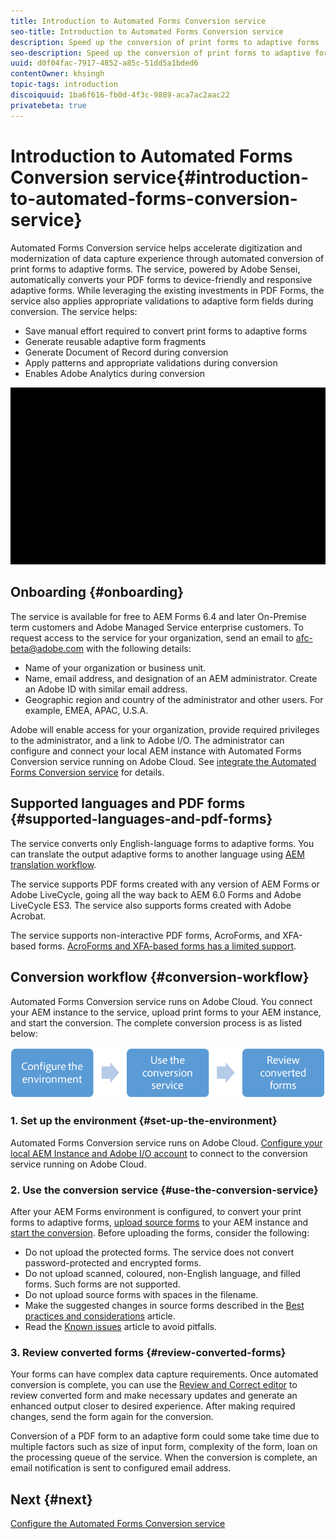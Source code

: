 ```yaml
---
title: Introduction to Automated Forms Conversion service
seo-title: Introduction to Automated Forms Conversion service
description: Speed up the conversion of print forms to adaptive forms 
seo-description: Speed up the conversion of print forms to adaptive forms
uuid: d0f04fac-7917-4852-a85c-51dd5a1bded6
contentOwner: khsingh
topic-tags: introduction
discoiquuid: 1ba6f616-fb0d-4f3c-9889-aca7ac2aac22
privatebeta: true
---
```


# Introduction to Automated Forms Conversion service{#introduction-to-automated-forms-conversion-service}

Automated Forms Conversion service helps accelerate digitization and modernization of data capture experience through automated conversion of print forms to adaptive forms. The service, powered by Adobe Sensei, automatically converts your PDF forms to device-friendly and responsive adaptive forms. While leveraging the existing investments in PDF Forms, the service also applies appropriate validations to adaptive form fields during conversion. The service helps:

* Save manual effort required to convert print forms to adaptive forms
* Generate reusable adaptive form fragments
* Generate Document of Record during conversion
* Apply patterns and appropriate validations during conversion
* Enables Adobe Analytics during conversion

<!--
Comment Type: annotation
Last Modified By: asgupta
Last Modified Date: 2018-11-21T07:45:55.878-0500
Can a visual help better? Lots of bullet points to read for an overview. Or reduce word count. One way is to not write full sentences.
-->

<!--
Comment Type: annotation
Last Modified By: asgupta
Last Modified Date: 2018-11-21T07:45:19.346-0500
effort not labour. Also, labor not labour.
-->

![It is simple. You just provide us the source forms and leave everything to us. We will provide you beautiful adaptive forms. Of course, you will tinker with the output to your satisfaction. ](assets/introduction.gif)

## Onboarding {#onboarding}

<!--
Comment Type: annotation
Last Modified By: asgupta
Last Modified Date: 2018-11-21T07:11:53.395-0500
Sounds like it should come before workflow. If it must come after w/f then elaborate in title what is being overboarded. Gerund.
-->

The service is available for free to AEM Forms 6.4 and later On-Premise term customers and Adobe Managed Service enterprise customers. To request access to the service for your organization, send an email to [afc-beta@adobe.com](mailto:afc-beta@adobe.com) with the following details:

* Name of your organization or business unit.  
* Name, email address, and designation of an AEM administrator. Create an Adobe ID with similar email address.  
* Geographic region and country of the administrator and other users. For example, EMEA, APAC, U.S.A.

Adobe will enable access for your organization, provide required privileges to the administrator, and a link to Adobe I/O. The administrator can configure and connect your local AEM instance with Automated Forms Conversion service running on Adobe Cloud. See [integrate the Automated Forms Conversion service](configure-the-automated-forms-conversion-service.md) for details.

<!--
Comment Type: annotation
Last Modified By: asgupta
Last Modified Date: 2018-11-21T07:05:29.754-0500
Branding. Adobe I/O
-->

<!--
Comment Type: annotation
Last Modified By: asgupta
Last Modified Date: 2018-11-21T07:56:03.973-0500
Froms?!
-->

## Supported languages and PDF forms {#supported-languages-and-pdf-forms}

<!--
Comment Type: annotation
Last Modified By: asgupta
Last Modified Date: 2018-11-21T07:11:38.823-0500
title case.
-->

<!--
Comment Type: annotation
Last Modified By: khsingh
Last Modified Date: 2018-11-21T09:33:33.003-0500

-->

The service converts only English-language forms to adaptive forms. You can translate the output adaptive forms to another language using [AEM translation workflow](https://helpx.adobe.com/experience-manager/6-5/forms/using/using-aem-translation-workflow-to-localize-adaptive-forms.html).

The service supports PDF forms created with any version of AEM Forms or Adobe LiveCycle, going all the way back to AEM 6.0 Forms and Adobe LiveCycle ES3. The service also supports forms created with Adobe Acrobat.

The service supports non-interactive PDF forms, AcroForms, and XFA-based forms. [AcroForms and XFA-based forms has a limited support](/known-issues/jcr:content.md).

<!--
Comment Type: annotation
Last Modified By: asgupta
Last Modified Date: 2018-11-21T07:06:12.689-0500
Not part of w/f topic. Remove. Link to RNs.
-->

<!--
Comment Type: annotation
Last Modified By: asgupta
Last Modified Date: 2018-11-21T07:54:23.519-0500
using, not with.
-->

<!--
Comment Type: annotation
Last Modified By: asgupta
Last Modified Date: 2018-11-21T07:54:57.761-0500
English-language forms.
-->

## Conversion workflow  {#conversion-workflow}

<!--
Comment Type: annotation
Last Modified By: asgupta
Last Modified Date: 2018-11-21T06:49:26.826-0500
Need better title. Also, use sentence case.
-->

Automated Forms Conversion service runs on Adobe Cloud. You connect your AEM instance to the service, upload print forms to your AEM instance, and start the conversion. The complete conversion process is as listed below:

<!--
Comment Type: annotation
Last Modified By: asgupta
Last Modified Date: 2018-11-21T07:17:59.738-0500
Remove parenthetical content. These must already be covered below in detailed steps. From overview of this H1, no need to mention all details.
-->

![](assets/workflow.png)

### 1. Set up the environment {#set-up-the-environment}

<!--
Comment Type: remark
Last Modified By: Khushwant Singh (khsingh)
Last Modified Date: 2018-11-21T08:57:03.211-0500
<p>Call out these 3 top-level steps before details start.</p>
<p>Can be just an UL or a quick diagram (<a href="https://helpx.adobe.com/content/dam/help/en/experience-manager/6-4/sites/administering/using/rich-text-editor/jcr_content/main-pars/image_2035059177/rte_workflow_v1.png" target="_blank">example</a>).<br /> </p>
<ul>
<li>Configure the environment</li>
<li>Use the conversion service</li>
<li>Review converted forms</li>
</ul>
-->

Automated Forms Conversion service runs on Adobe Cloud. [Configure your local AEM Instance and Adobe I/O account](configure-the-automated-forms-conversion-service.md) to connect to the conversion service running on Adobe Cloud.

<!--
Comment Type: annotation
Last Modified By: asgupta
Last Modified Date: 2018-11-21T07:22:56.068-0500
with keywords?
-->

<!--
Comment Type: annotation
Last Modified By: asgupta
Last Modified Date: 2018-11-21T07:23:28.361-0500
are all mapped...
-->

<!--
Comment Type: annotation
Last Modified By: asgupta
Last Modified Date: 2018-11-21T07:23:39.508-0500
Space.
-->

<!--
Comment Type: annotation
Last Modified By: asgupta
Last Modified Date: 2018-11-21T07:24:58.106-0500
Another idea to lessen the word count is to hyphenate like "organization-specific mapping and properties." 4 instead of 7 words :)
-->

<!--
Comment Type: annotation
Last Modified By: asgupta
Last Modified Date: 2018-11-21T07:25:50.144-0500
via email. Or just remove via email to shorten.
-->

<!--
Comment Type: annotation
Last Modified By: asgupta
Last Modified Date: 2018-11-21T07:26:13.167-0500
AEM instance.
-->

<!--
Comment Type: annotation
Last Modified By: asgupta
Last Modified Date: 2018-11-21T07:26:38.640-0500
for conversion.
-->

<!--
Comment Type: annotation
Last Modified By: asgupta
Last Modified Date: 2018-11-21T07:31:40.657-0500
Can re-write as, "Install AEM Forms add-on package to avail AEM Forms capabilities and Conversion Manager package to avail x, y, and z."
-->

<!--
Comment Type: draft

<ol>
<li><p><strong>Install AEM Forms add-on package and Conversion Manager package:</strong> Install <a href="aem-forms-automated-forms-conversion-service-beta.md" target="_blank">AEM Forms add-on package</a> to avail AEM Forms capabilities and <a href="aem-forms-automated-forms-conversion-service-beta.md" target="_blank">Conversion Manager</a> package to avail conversion service capabilities.</p> </li>
<li><p><strong>Create an adaptive form theme:</strong> You can use a theme to provide a unique or organization-specific appearance to your adaptive forms. You can apply an out-of-the-box theme provided with adaptive forms or <a href="https://helpx.adobe.com/experience-manager/6-5/forms/using/themes.html">create a custom theme</a> of your own.</p> </li>
<li><p><strong>Create an adaptive form template: </strong>A template contains a set of adaptive form components common for a set of forms. For example, identical header, footer, and logo for the forms of an organization. You can use the <a href="https://helpx.adobe.com/experience-manager/6-5/forms/using/template-editor.html">template editor</a> to create a template. </p> </li>
<li><p><strong>Configure email notifications:</strong> <a href="configure-the-automated-forms-conversion-service.md#main-pars-header-393337952">Configure email-service</a> to receive the status of conversion.</p> </li>
<li><p><strong>Configure the cloud service:</strong> Create a <a href="configure-the-automated-forms-conversion-service.md#configure-the-cloud-service">cloud service configuration</a> to connect your AEM instance to the conversion service. It also allows you to specify a template, theme, and form fragments for conversion.</p> </li>
<li><p><strong>(Optional) Customize meta-model:</strong> Meta-model defines mapping for all the adaptive form components. For example, a print form field with keywords phone, telephone, mobile phone, work phone, home phone, telephone number, telephone no, and phone number are all mapped to the adaptive form’s telephone component. It also allows the service to pre-configure validations, rules, data patterns, help text, and accessibility properties of adaptive form components.Extend the default meta-model to add organization-specific mapping and validations.</p> </li>
</ol>
-->

### 2. Use the conversion service {#use-the-conversion-service}

After your AEM Forms environment is configured, to convert your print forms to adaptive forms, [upload source forms](convert-existing-forms-to-adaptive-forms.md) to your AEM instance and [start the conversion](convert-existing-forms-to-adaptive-forms.md#run-the-conversion). Before uploading the forms, consider the following:

* Do not upload the protected forms. The service does not convert password-protected and encrypted forms. 
* Do not upload scanned, coloured, non-English language, and filled forms. Such forms are not supported.  
* Do not upload source forms with spaces in the filename.  
* Make the suggested changes in source forms described in the [Best practices and considerations](styles-and-pattern-considerations-and-best-practices.md) article.
* Read the [Known issues](aem-forms-automated-forms-conversion-service-beta.md) article to avoid pitfalls.

<!--
Comment Type: draft

<ol>
<li></li>
<li><p><strong>Start the conversion</strong>: Select the folder containing the print forms and <a href="convert-existing-forms-to-adaptive-forms.md#run-the-conversion" target="_blank">start the conversion</a>. On the dialog box, select a cloud service configuration, specify output location, and click start conversion. Source forms are uploaded to Adobe Cloud for conversion.</p> </li>
<draft-comment type="draft">
<li>Step text</li>
</draft-comment>
<draft-comment type="draft">
<li>Step text</li>
</draft-comment>
<draft-comment type="draft">
<li>Step text</li>
</draft-comment>
</ol>
-->

### 3. Review converted forms {#review-converted-forms}

Your forms can have complex data capture requirements. Once automated conversion is complete, you can use the [Review and Correct editor](review-correct-ui-edited.md) to review converted form and make necessary updates and generate an enhanced output closer to desired experience. After making required changes, send the form again for the conversion.

Conversion of a PDF form to an adaptive form could some take time due to multiple factors such as size of input form, complexity of the form, loan on the processing queue of the service. When the conversion is complete, an email notification is sent to configured email address.

<!--
Comment Type: draft

<ol>
<li><p><strong>Set up the environment</strong>: Before starting the conversion, connect your AEM Forms instance to the conversion service running on Adobe I/O, prepare templates, prepare themes, customize meta-model, and configure email service:</p>
<ol>
<li>Install <a href="https://helpx.adobe.com/experience-manager/6-5/forms/using/installing-configuring-aem-forms-osgi.html" target="_blank">AEM Forms add-on package</a> and <a href="configure-the-automated-forms-conversion-service.md#download-and-install-the-connector-package" target="_blank">Conversion Manager package</a>: Install AEM Forms add-on package to avail AEM Forms capabilities and Conversion Manager package to avail conversion service capabilities.<br /> </li>
<li>Create an adaptive form theme: A theme provides a unique appearance and style to an adaptive form. You can apply out of the box themes provided with adaptive forms or <a href="https://helpx.adobe.com/experience-manager/6-5/forms/using/themes.html" target="_blank">create custom themes</a> of your own.</li>
<li>Create an adaptive form template: A template contains a set of adaptive form components common for a set of forms. For example, identical header, footer, and logo for the forms of an organization. You can use the <a href="https://helpx.adobe.com/experience-manager/6-5/forms/using/template-editor.html" target="_blank">template editor</a> to create a template. <br /> </li>
<li>Customize meta-model: Meta-model defines mapping for all the adaptive form components. For example, a print form field with keywords phone, telephone, mobile phone, work phone, home phone, telephone number, telephone no, and phone number are all mapped to the adaptive form’s telephone component. It also allows the service to pre-configure validations, rules, data patterns, help text, and accessibility properties of adaptive form components. Extend the default meta-model to add organization-specific mapping and validations.</li>
<li>Configure email notifications: <a href="configure-the-automated-forms-conversion-service.md#main-pars-header-393337952" target="_blank">Configure email-service</a> to receive the status of conversion.<br /> </li>
<li>Configure cloud services: Create a <a href="configure-the-automated-forms-conversion-service.md#configure-the-cloud-service" target="_blank">cloud service configuration</a> to connect your AEM instance to the conversion service. It also allows you to specify a template, theme, and form fragments for conversion.</li>
</ol>
<draft-comment lastmodifiedby="asgupta" lastmodifieddate="2018-11-21T07:22:56.068-0500" type="annotation">
with keywords?
</draft-comment>
<draft-comment lastmodifiedby="asgupta" lastmodifieddate="2018-11-21T07:23:28.361-0500" type="annotation">
are all mapped...
</draft-comment>
<draft-comment lastmodifiedby="asgupta" lastmodifieddate="2018-11-21T07:23:39.508-0500" type="annotation">
Space.
</draft-comment>
<draft-comment lastmodifiedby="asgupta" lastmodifieddate="2018-11-21T07:24:58.106-0500" type="annotation">
Another idea to lessen the word count is to hyphenate like "organization-specific mapping and properties." 4 instead of 7 words :)
</draft-comment>
<draft-comment lastmodifiedby="asgupta" lastmodifieddate="2018-11-21T07:25:50.144-0500" type="annotation">
via email. Or just remove via email to shorten.
</draft-comment>
<draft-comment lastmodifiedby="asgupta" lastmodifieddate="2018-11-21T07:26:13.167-0500" type="annotation">
AEM instance.
</draft-comment>
<draft-comment lastmodifiedby="asgupta" lastmodifieddate="2018-11-21T07:26:38.640-0500" type="annotation">
for conversion.
</draft-comment>
<draft-comment lastmodifiedby="asgupta" lastmodifieddate="2018-11-21T07:31:40.657-0500" type="annotation">
Can re-write as, "Install AEM Forms add-on package to avail AEM Forms capabilities and Conversion Manager package to avail x, y, and z."
</draft-comment>
<draft-comment color="yellow" lastmodifiedby="asgupta" lastmodifieddate="2018-11-21T07:10:33.343-0500" prevfirstname="Ashish" prevlastname="Gupta ." type="remark">
<p><strong>Workflow diagram</strong></p>
<p>Place before detailed text. Ideally, at the beginning and set the sequence of the textual instructions.</p>
<p>Sleek arrows. Too big.</p>
<p>Can add color coding to demarcate AEM and Adobe Cloud.</p>
<p>The icons used in w/f diagram should ideally match with icons used in UI.</p>
<p>Ampersand usage in Review and Correct.<br /> </p>
</draft-comment></li>
<li><p><strong>Use the conversion service</strong>: Use the conversion service to convert print PDF forms available on your AEM Forms instance to adaptive forms. To convert the forms:</p>
<ol>
<li><a href="convert-existing-forms-to-adaptive-forms.md" target="_blank">Upload source forms</a>: Upload the forms to be converted to a folder on your AEM Forms instance. The conversion is run on all the source forms available in the folder.<br /> </li>
<li><a href="convert-existing-forms-to-adaptive-forms.md#run-the-conversion" target="_blank">Start the conversion</a>: Select the folder containing the source forms and start the conversion. On the dialog box, select a cloud service configuration, specify output location, and click start conversion. Source forms are uploaded to Adobe Cloud for conversion.</li>
</ol> <p>On successful conversion, an adaptive form and its schema are generated and downloaded to your AEM Forms instance. Adaptive forms fragments its schemas are also generated, if applicable.</p>
<draft-comment lastmodifiedby="asgupta" lastmodifieddate="2018-11-21T07:35:20.093-0500" type="annotation">
Conversion service supports only x,y,andz.
</draft-comment>
<draft-comment lastmodifiedby="asgupta" lastmodifieddate="2018-11-21T07:48:01.424-0500" type="annotation">
the dialog is not named start conversion.
</draft-comment>
<draft-comment lastmodifiedby="asgupta" lastmodifieddate="2018-11-21T07:49:31.255-0500" type="annotation">
The second half of 2.b is not about starting the conversion. It is conceptual info about post-conversion.
</draft-comment></li>
<li><p><strong>Review converted forms</strong>: Your forms can have complex data capture requirements. Once automated conversion is complete, you can use the <a href="review-correct-ui-edited.md" target="_blank">Review and Correct editor</a> to review converted form and make necessary updates and generate an enhanced output closer to desired experience. After making required changes, resend the forms to the conversion service. </p> <p>Conversion of a PDF form to an adaptive form might take some time based on the load on the Adobe I/O servers. When the conversion is complete, an email notification is sent to configured email address.</p>  
<draft-comment lastmodifiedby="asgupta" lastmodifieddate="2018-11-21T07:09:03.159-0500" type="annotation">
Ampersand?
</draft-comment>
<draft-comment lastmodifiedby="asgupta" lastmodifieddate="2018-11-21T07:51:33.029-0500" type="annotation">
I think it should be real-world. Not sure. Check in Acrolinx.
</draft-comment>
<draft-comment lastmodifiedby="asgupta" lastmodifieddate="2018-11-21T07:52:25.596-0500" type="annotation">
Just say, you can review converted form to make necessary updates.... Saying review quality of conversion may hint that there are issues with quality :)
</draft-comment>
<draft-comment lastmodifiedby="asgupta" lastmodifieddate="2018-11-21T07:52:46.752-0500" type="annotation">
the required
</draft-comment>
<draft-comment lastmodifiedby="asgupta" lastmodifieddate="2018-11-21T07:53:44.175-0500" type="annotation">
Are the forms automatically sent? If yes, then this is correct. Just FYI conceptual info. If not automatically sent, then mention as actionable info. "After making the required changes, re-send the forms to the conversion service."
</draft-comment></li>
<draft-comment type="draft">
<li>Step text</li>
</draft-comment>
<draft-comment type="draft">
<li>Step text</li>
</draft-comment>
</ol>
-->

<!--
Comment Type: draft

<h2>Prerequisites </h2>
-->

<!--
Comment Type: draft

<p>Before you can use the Automated Forms Conversion service, ensure the following to create an integration on Adobe I/O:</p>
<ul>
<li>An Adobe ID account that has administrator privileges for the organization.</li>
<li>The Automated Forms Conversion service is enabled for your organization.</li>
</ul>
-->

## Next {#next}

[Configure the Automated Forms Conversion service](configure-the-automated-forms-conversion-service.md)
